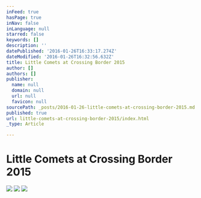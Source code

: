 ```yaml
---
inFeed: true
hasPage: true
inNav: false
inLanguage: null
starred: false
keywords: []
description: ''
datePublished: '2016-01-26T16:33:17.274Z'
dateModified: '2016-01-26T16:32:56.632Z'
title: Little Comets at Crossing Border 2015
author: []
authors: []
publisher:
  name: null
  domain: null
  url: null
  favicon: null
sourcePath: _posts/2016-01-26-little-comets-at-crossing-border-2015.md
published: true
url: little-comets-at-crossing-border-2015/index.html
_type: Article

---
```

# Little Comets at Crossing Border 2015
![](https://the-grid-user-content.s3-us-west-2.amazonaws.com/61ff48c5-cf04-4abe-8461-6c9528019f5b.jpg)
![](https://the-grid-user-content.s3-us-west-2.amazonaws.com/aab82236-207e-4bef-8c08-20df6abd98bb.jpg)
![](https://the-grid-user-content.s3-us-west-2.amazonaws.com/e1358ffa-75d8-45d0-acbc-e90301b88ffc.jpg)